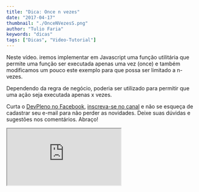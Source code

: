 ```yaml
---
title: "Dica: Once n vezes"
date: "2017-04-17"
thumbnail: "./OnceNVezesS.png"
author: "Tulio Faria"
keywords: "dicas"
tags: ["Dicas", "Video-Tutorial"]
---
```



Neste vídeo. iremos implementar em Javascript uma função utilitária que permite uma função ser executada apenas uma vez (once) e também modificamos um pouco este exemplo para que possa ser limitado a n-vezes.

 Dependendo da regra de negócio, poderia ser utilizado para permitir que uma ação seja executada apenas x vezes. 
 
  Curta o [DevPleno no Facebook](https://www.facebook.com/devpleno), [inscreva-se no canal](https://www.youtube.com/devplenocom) e não se esqueça de cadastrar seu e-mail para não perder as novidades. Deixe suas dúvidas e sugestões nos comentários. Abraço!


 <div class="embed-responsive embed-responsive-16by9"> 
 <iframe class="embed-responsive-item" src="https://www.youtube.com/embed/6dB2dVep\_UQ" allowfullscreen></iframe> 
 </div>